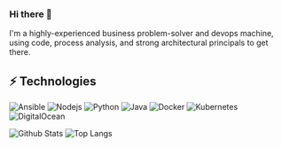 ### Hi there 👋

I'm a highly-experienced business problem-solver and devops machine, using code, process analysis, and strong architectural principals to get there.

<!--
**staylorx/staylorx** is a ✨ _special_ ✨ repository because its `README.md` (this file) appears on your GitHub profile.

Here are some ideas to get you started:

- 🔭 I’m currently working on ...
- 🌱 I’m currently learning ...
- 👯 I’m looking to collaborate on ...
- 🤔 I’m looking for help with ...
- 💬 Ask me about ...
- 📫 How to reach me: ...
- 😄 Pronouns: ...
- ⚡ Fun fact: ...
-->

## ⚡ Technologies

![Ansible](https://img.shields.io/badge/-Ansible-green?style=flat-square&logo=ansible)
![Nodejs](https://img.shields.io/badge/-Nodejs-black?style=flat-square&logo=Node.js)
![Python](https://img.shields.io/badge/-Python-black?style=flat-square&logo=Python)
![Java](https://img.shields.io/badge/-java-E34A86?style=flat-square&logo=java)
![Docker](https://img.shields.io/badge/-Docker-black?style=flat-square&logo=docker)
![Kubernetes](https://img.shields.io/badge/-Kubernetes-black?style=flat-square&logo=kubernetes)
![DigitalOcean](https://img.shields.io/badge/-Digital%20Ocean-darkblue?style=flat-square&logo=digitalocean)


![Github Stats](https://github-readme-stats.vercel.app/api?username=staylorx&count_private=true&show_icons=true)
![Top Langs](https://github-readme-stats.vercel.app/api/top-langs/?username=staylorx&hide=TeX&layout=compact)
